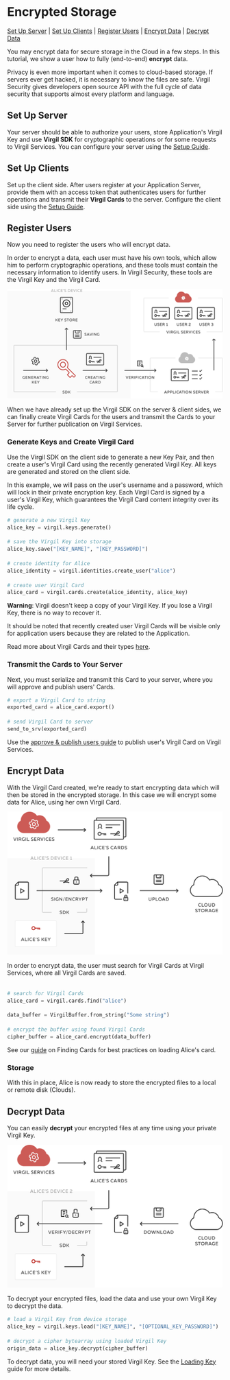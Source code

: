 # Encrypted Storage
[Set Up Server](#head1) | [Set Up Clients](#head2) | [Register Users](#head3) | [Encrypt Data](#head4) | [Decrypt Data](#head5)

You may encrypt data for secure storage in the Cloud in a few steps. In this tutorial, we show a user how to fully (end-to-end) **encrypt** data.

Privacy is even more important when it comes to cloud-based storage. If servers ever get hacked, it is necessary to know the files are safe.
Virgil Security gives developers open source API with the full cycle of data security that supports almost every platform and language.


## <a name="head1"></a> Set Up Server
Your server should be able to authorize your users, store Application's Virgil Key and use **Virgil SDK** for cryptographic operations or for some requests to Virgil Services. You can configure your server using the [Setup Guide](/documentation/guides/configuration/server.md).


## <a name="head2"></a> Set Up Clients
Set up the client side. After users register at your Application Server, provide them with an access token that authenticates users for further operations and transmit their **Virgil Cards** to the server. Configure the client side using the [Setup Guide](/documentation/guides/configuration/client.md).


## <a name="head3"></a> Register Users
Now you need to register the users who will encrypt data.

In order to encrypt a data, each user must have his own tools, which allow him to perform cryptographic operations, and these tools must contain the necessary information to identify users. In Virgil Security, these tools are the Virgil Key and the Virgil Card.

![Virgil Card](/documentation/img/Card_introduct.png "Create Virgil Card")

When we have already set up the Virgil SDK on the server & client sides, we can finally create Virgil Cards for the users and transmit the Cards to your Server for further publication on Virgil Services.


### Generate Keys and Create Virgil Card
Use the Virgil SDK on the client side to generate a new Key Pair, and then create a user's Virgil Card using the recently generated Virgil Key. All keys are generated and stored on the client side.

In this example, we will pass on the user's username and a password, which will lock in their private encryption key. Each Virgil Card is signed by a user's Virgil Key, which guarantees the Virgil Card content integrity over its life cycle.

```python
# generate a new Virgil Key
alice_key = virgil.keys.generate()

# save the Virgil Key into storage
alice_key.save("[KEY_NAME]", "[KEY_PASSWORD]")

# create identity for Alice
alice_identity = virgil.identities.create_user("alice")

# create user Virgil Card
alice_card = virgil.cards.create(alice_identity, alice_key)
```

**Warning**: Virgil doesn't keep a copy of your Virgil Key. If you lose a Virgil Key, there is no way to recover it.

It should be noted that recently created user Virgil Cards will be visible only for application users because they are related to the Application.

Read more about Virgil Cards and their types [here](/documentation/guides/virgil-card/creating-card.md).


### Transmit the Cards to Your Server

Next, you must serialize and transmit this Card to your server, where you will approve and publish users' Cards.

```python
# export a Virgil Card to string
exported_card = alice_card.export()

# send Virgil Card to server
send_to_srv(exported_card)
```

Use the [approve & publish users guide](/documentation/guides/configuration/server.md) to publish user's Virgil Card on Virgil Services.


## <a name="head4"></a> Encrypt Data

With the Virgil Card created, we're ready to start encrypting data which will then be stored in the encrypted storage. In this case we will encrypt some data for Alice, using her own Virgil Card.

![encrypted storage](/documentation/img/encrypted_storage_upload.png "Encrypt data")

In order to encrypt data, the user must search for Virgil Cards at Virgil Services, where all Virgil Cards are saved.

```python

# search for Virgil Cards
alice_card = virgil.cards.find("alice")

data_buffer = VirgilBuffer.from_string("Some string")

# encrypt the buffer using found Virgil Cards
cipher_buffer = alice_card.encrypt(data_buffer)
```

See our [guide](/documentation/guides/virgil-card/finding-card.md) on Finding Cards for best practices on loading Alice's card.

### Storage

With this in place, Alice is now ready to store the encrypted files to a local or remote disk (Clouds).


## <a name="head5"></a> Decrypt Data

You can easily **decrypt** your encrypted files at any time using your private Virgil Key.

![Encrypt Data](/documentation/img/encrypted_storage_download.png "Decrypt Data")

To decrypt your encrypted files, load the data and use your own Virgil Key to decrypt the data.

```python
# load a Virgil Key from device storage
alice_key = virgil.keys.load("[KEY_NAME]", "[OPTIONAL_KEY_PASSWORD]")

# decrypt a cipher bytearray using loaded Virgil Key
origin_data = alice_key.decrypt(cipher_buffer)
```

To decrypt data, you will need your stored Virgil Key. See the [Loading Key](/documentation/guides/virgil-key/loading-key.md) guide for more details.
